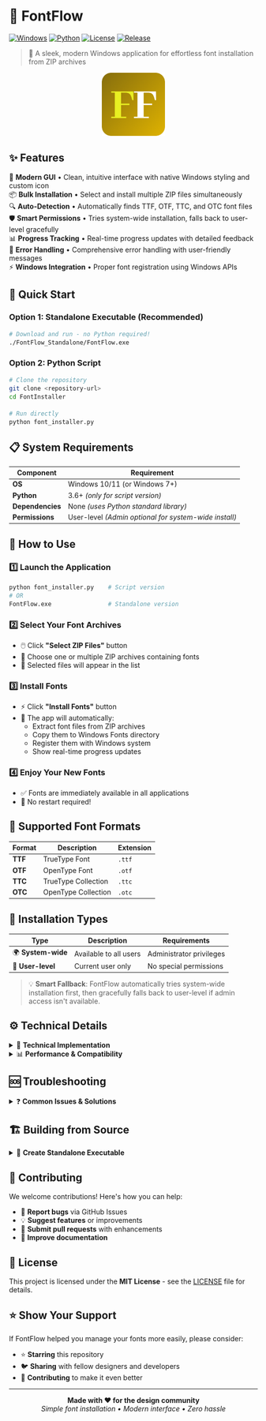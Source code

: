 # 🎨 FontFlow

[![Windows](https://img.shields.io/badge/Platform-Windows-blue?style=flat-square&logo=windows)](https://www.microsoft.com/windows)
[![Python](https://img.shields.io/badge/Python-3.6+-green?style=flat-square&logo=python)](https://www.python.org)
[![License](https://img.shields.io/badge/License-MIT-yellow?style=flat-square)](LICENSE)
[![Release](https://img.shields.io/badge/Release-Standalone-purple?style=flat-square)](FontFlow_Standalone/)

> 🚀 A sleek, modern Windows application for effortless font installation from ZIP archives

<div align="center">
  <img src="icon.png" alt="FontFlow Icon" width="128" height="128">
</div>

## ✨ Features

🎯 **Modern GUI** • Clean, intuitive interface with native Windows styling and custom icon  
📦 **Bulk Installation** • Select and install multiple ZIP files simultaneously  
🔍 **Auto-Detection** • Automatically finds TTF, OTF, TTC, and OTC font files  
🛡️ **Smart Permissions** • Tries system-wide installation, falls back to user-level gracefully  
📊 **Progress Tracking** • Real-time progress updates with detailed feedback  
🔧 **Error Handling** • Comprehensive error handling with user-friendly messages  
⚡ **Windows Integration** • Proper font registration using Windows APIs

## 🚀 Quick Start

### Option 1: Standalone Executable (Recommended)
```bash
# Download and run - no Python required!
./FontFlow_Standalone/FontFlow.exe
```

### Option 2: Python Script
```bash
# Clone the repository
git clone <repository-url>
cd FontInstaller

# Run directly
python font_installer.py
```

## 📋 System Requirements

| Component | Requirement |
|-----------|-------------|
| **OS** | Windows 10/11 (or Windows 7+) |
| **Python** | 3.6+ *(only for script version)* |
| **Dependencies** | None *(uses Python standard library)* |
| **Permissions** | User-level *(Admin optional for system-wide install)* |

## 📖 How to Use

### 1️⃣ Launch the Application
```bash
python font_installer.py    # Script version
# OR
FontFlow.exe                # Standalone version
```

### 2️⃣ Select Your Font Archives
- 🖱️ Click **"Select ZIP Files"** button
- 📁 Choose one or multiple ZIP archives containing fonts
- 📝 Selected files will appear in the list

### 3️⃣ Install Fonts
- ⚡ Click **"Install Fonts"** button
- 🔄 The app will automatically:
  - Extract font files from ZIP archives
  - Copy them to Windows Fonts directory
  - Register them with Windows system
  - Show real-time progress updates

### 4️⃣ Enjoy Your New Fonts
- ✅ Fonts are immediately available in all applications
- 🔄 No restart required!

## 🎯 Supported Font Formats

| Format | Description | Extension |
|--------|-------------|-----------|
| **TTF** | TrueType Font | `.ttf` |
| **OTF** | OpenType Font | `.otf` |
| **TTC** | TrueType Collection | `.ttc` |
| **OTC** | OpenType Collection | `.otc` |

## 🔧 Installation Types

| Type | Description | Requirements |
|------|-------------|--------------|
| 🌍 **System-wide** | Available to all users | Administrator privileges |
| 👤 **User-level** | Current user only | No special permissions |

> 💡 **Smart Fallback**: FontFlow automatically tries system-wide installation first, then gracefully falls back to user-level if admin access isn't available.

## ⚙️ Technical Details

<details>
<summary>🔧 <strong>Technical Implementation</strong></summary>

- **Windows API Integration**: Uses `AddFontResourceW` for proper font registration
- **Threading**: Implements thread-based installation to maintain responsive GUI
- **Best Practices**: Follows Windows font installation guidelines
- **Modern UI**: Built with tkinter using native Windows styling
- **Error Recovery**: Comprehensive error handling with graceful degradation

</details>

<details>
<summary>📊 <strong>Performance & Compatibility</strong></summary>

- **Lightweight**: ~11MB standalone executable
- **Fast**: Efficient ZIP extraction and font processing
- **Compatible**: Windows 7, 8, 10, 11 support
- **Portable**: No installation required for standalone version
- **Clean**: Automatic temporary file cleanup

</details>

## 🆘 Troubleshooting

<details>
<summary>❓ <strong>Common Issues & Solutions</strong></summary>

### 🔍 **Fonts not appearing in applications**
- Try restarting the application that should use the font
- User-level fonts may take a moment to appear in some apps
- Verify the font file wasn't corrupted during extraction

### ❌ **Installation fails**  
- The app automatically tries user-level installation if system-wide fails
- Check that ZIP files aren't corrupted or password-protected
- Ensure ZIP files actually contain valid font files

### 🛡️ **Want system-wide installation**
- Right-click batch file → **"Run as Administrator"**
- Or launch Command Prompt as Administrator: `python font_installer.py`

### 🚫 **Application won't start**
- Ensure Python 3.6+ is installed (script version only)
- Run `python test_compatibility.py` to check your system
- Note: This application only works on Windows

</details>

## 🏗️ Building from Source

<details>
<summary>🔨 <strong>Create Standalone Executable</strong></summary>

```bash
# Install build dependencies
pip install -r build_requirements.txt

# Build standalone executable
python build_standalone.py

# Or use PowerShell
./BUILD_STANDALONE.ps1
```

**Output**: Complete `FontFlow_Standalone/` folder ready for distribution

</details>

## 🤝 Contributing

We welcome contributions! Here's how you can help:

- 🐛 **Report bugs** via GitHub Issues
- 💡 **Suggest features** or improvements  
- 🔧 **Submit pull requests** with enhancements
- 📖 **Improve documentation**

## 📄 License

This project is licensed under the **MIT License** - see the [LICENSE](LICENSE) file for details.

## ⭐ Show Your Support

If FontFlow helped you manage your fonts more easily, please consider:
- ⭐ **Starring** this repository
- 🐦 **Sharing** with fellow designers and developers
- 🔄 **Contributing** to make it even better

---

<div align="center">
  <strong>Made with ❤️ for the design community</strong><br>
  <em>Simple font installation • Modern interface • Zero hassle</em>
</div>
